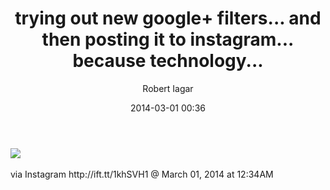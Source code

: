 ﻿---
layout: post
title: trying out new google+ filters... and then posting it to instagram... because technology...
date: 2014-03-01 00:36
author: "Robert Iagar"
comments: true
tags: [Day to day, IFTTT, Instagram]
---
<div><img src='http://distilleryimage6.s3.amazonaws.com/697dca6ea0c811e3a24212df786a068e_8.jpg' /><br /><br /><div>via Instagram http://ift.tt/1khSVH1 @ March 01, 2014 at 12:34AM</div><br /></div>

